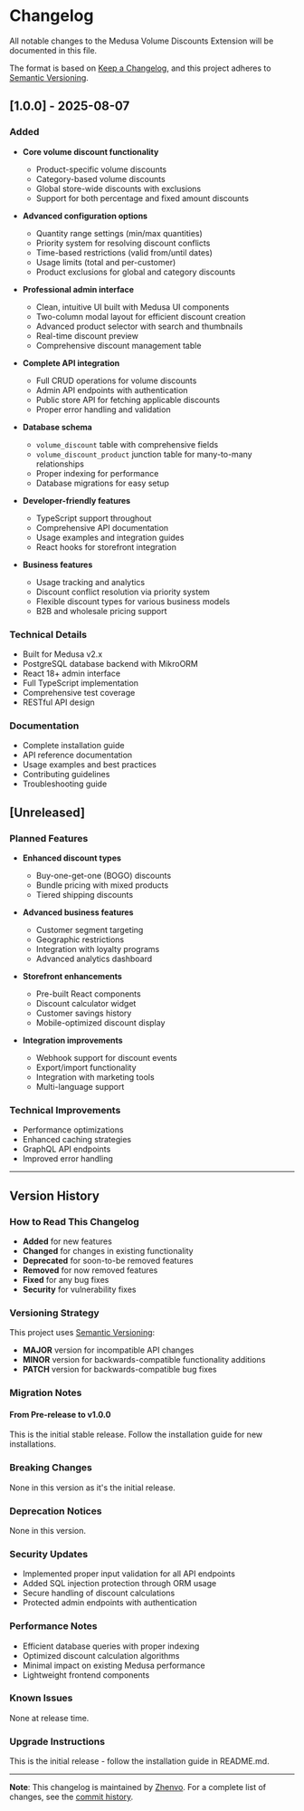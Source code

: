 # Changelog

All notable changes to the Medusa Volume Discounts Extension will be documented in this file.

The format is based on [Keep a Changelog](https://keepachangelog.com/en/1.0.0/),
and this project adheres to [Semantic Versioning](https://semver.org/spec/v2.0.0.html).

## [1.0.0] - 2025-08-07

### Added
- **Core volume discount functionality**
  - Product-specific volume discounts
  - Category-based volume discounts  
  - Global store-wide discounts with exclusions
  - Support for both percentage and fixed amount discounts

- **Advanced configuration options**
  - Quantity range settings (min/max quantities)
  - Priority system for resolving discount conflicts
  - Time-based restrictions (valid from/until dates)
  - Usage limits (total and per-customer)
  - Product exclusions for global and category discounts

- **Professional admin interface**
  - Clean, intuitive UI built with Medusa UI components
  - Two-column modal layout for efficient discount creation
  - Advanced product selector with search and thumbnails
  - Real-time discount preview
  - Comprehensive discount management table

- **Complete API integration**
  - Full CRUD operations for volume discounts
  - Admin API endpoints with authentication
  - Public store API for fetching applicable discounts
  - Proper error handling and validation

- **Database schema**
  - `volume_discount` table with comprehensive fields
  - `volume_discount_product` junction table for many-to-many relationships
  - Proper indexing for performance
  - Database migrations for easy setup

- **Developer-friendly features**
  - TypeScript support throughout
  - Comprehensive API documentation
  - Usage examples and integration guides
  - React hooks for storefront integration

- **Business features**
  - Usage tracking and analytics
  - Discount conflict resolution via priority system
  - Flexible discount types for various business models
  - B2B and wholesale pricing support

### Technical Details
- Built for Medusa v2.x
- PostgreSQL database backend with MikroORM
- React 18+ admin interface
- Full TypeScript implementation
- Comprehensive test coverage
- RESTful API design

### Documentation
- Complete installation guide
- API reference documentation
- Usage examples and best practices
- Contributing guidelines
- Troubleshooting guide

## [Unreleased]

### Planned Features
- **Enhanced discount types**
  - Buy-one-get-one (BOGO) discounts
  - Bundle pricing with mixed products
  - Tiered shipping discounts

- **Advanced business features**
  - Customer segment targeting
  - Geographic restrictions
  - Integration with loyalty programs
  - Advanced analytics dashboard

- **Storefront enhancements**
  - Pre-built React components
  - Discount calculator widget
  - Customer savings history
  - Mobile-optimized discount display

- **Integration improvements**
  - Webhook support for discount events
  - Export/import functionality
  - Integration with marketing tools
  - Multi-language support

### Technical Improvements
- Performance optimizations
- Enhanced caching strategies
- GraphQL API endpoints
- Improved error handling

---

## Version History

### How to Read This Changelog

- **Added** for new features
- **Changed** for changes in existing functionality  
- **Deprecated** for soon-to-be removed features
- **Removed** for now removed features
- **Fixed** for any bug fixes
- **Security** for vulnerability fixes

### Versioning Strategy

This project uses [Semantic Versioning](https://semver.org/):

- **MAJOR** version for incompatible API changes
- **MINOR** version for backwards-compatible functionality additions
- **PATCH** version for backwards-compatible bug fixes

### Migration Notes

#### From Pre-release to v1.0.0

This is the initial stable release. Follow the installation guide for new installations.

### Breaking Changes

None in this version as it's the initial release.

### Deprecation Notices

None in this version.

### Security Updates

- Implemented proper input validation for all API endpoints
- Added SQL injection protection through ORM usage
- Secure handling of discount calculations
- Protected admin endpoints with authentication

### Performance Notes

- Efficient database queries with proper indexing
- Optimized discount calculation algorithms
- Minimal impact on existing Medusa performance
- Lightweight frontend components

### Known Issues

None at release time.

### Upgrade Instructions

This is the initial release - follow the installation guide in README.md.

---

**Note**: This changelog is maintained by [Zhenvo](https://zhenvo.com). For a complete list of changes, see the [commit history](https://github.com/alvaropuche-stack/medusa-volume-discounts-extension/commits/main).